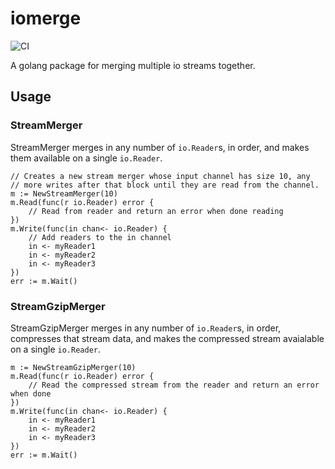 # iomerge

![CI](https://github.com/jonstacks/iomerge/workflows/CI/badge.svg)

A golang package for merging multiple io streams together.

## Usage

### StreamMerger

StreamMerger merges in any number of `io.Reader`s, in order, and makes
them available on a single `io.Reader`.

```golang
// Creates a new stream merger whose input channel has size 10, any
// more writes after that block until they are read from the channel.
m := NewStreamMerger(10)
m.Read(func(r io.Reader) error {
    // Read from reader and return an error when done reading
})
m.Write(func(in chan<- io.Reader) {
    // Add readers to the in channel
    in <- myReader1
    in <- myReader2
    in <- myReader3
})
err := m.Wait()
```

### StreamGzipMerger

StreamGzipMerger merges in any number of `io.Reader`s, in order, compresses
that stream data, and makes the compressed stream avaialable on a single `io.Reader`.


```golang
m := NewStreamGzipMerger(10)
m.Read(func(r io.Reader) error {
    // Read the compressed stream from the reader and return an error when done
})
m.Write(func(in chan<- io.Reader) {
    in <- myReader1
    in <- myReader2
    in <- myReader3
})
err := m.Wait()
```